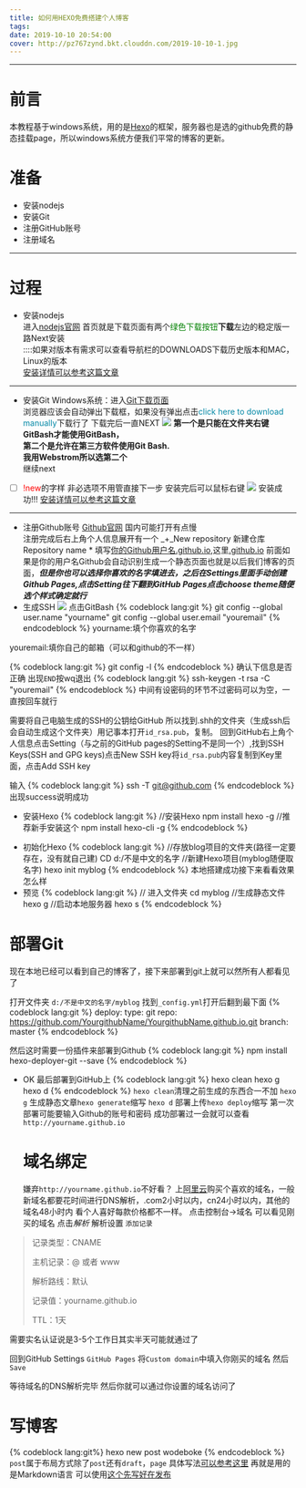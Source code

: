 ```yaml
---
title: 如何用HEXO免费搭建个人博客
tags: 
date: 2019-10-10 20:54:00
cover: http://pz767zynd.bkt.clouddn.com/2019-10-10-1.jpg
---
```

----
# 前言
 本教程基于windows系统，用的是[Hexo](https://hexo.io/zh-cn/)的框架，服务器也是选的github免费的静态挂载page，所以windows系统方便我们平常的博客的更新。
# 准备
+ 安装nodejs
+ 安装Git
+ 注册GitHub账号
+ 注册域名
****
# 过程
- 安装nodejs  
进入[nodejs官网](https://nodejs.org/en/) 首页就是下载页面有两个<font color="green">绿色下载按钮</font>**下载**左边的稳定版一路Next安装  
::::如果对版本有需求可以查看导航栏的DOWNLOADS下载历史版本和MAC，Linux的版本  
[安装详情可以参考这篇文章](https://blog.csdn.net/muzidigbig/article/details/80493880)
****
- 安装Git
Windows系统：进入[Git下载页面](https://git-scm.com/download/win)  
浏览器应该会自动弹出下载框，如果没有弹出点击<font color='#0388A6'>click here to download manually</font>下载行了
下载完后一直NEXT
![](http://pz767zynd.bkt.clouddn.com/2019-10-10-2.png)
__第一个是只能在文件夹右键GitBash才能使用GitBash，  
第二个是允许在第三方软件使用Git Bash.  
我用Webstrom所以选第二个__  
继续next
* [ ] <font color='red'>!new</font>的字样 非必选项不用管直接下一步
安装完后可以鼠标右键
![](http://pz767zynd.bkt.clouddn.com/2019-10-10-3.png)
安装成功!!!
[安装详情可以参考这篇文章](https://blog.csdn.net/huangqqdy/article/details/83032408)
****
- 注册Github账号
 [Github官网](https://github.com/)  国内可能打开有点慢  
 注册完成后右上角个人信息展开有一个 _+_New repository 新建仓库  
  Repository name * 填写[你的Github用户名.github.io](),这里[.github.io]() 前面如果是你的用户名Github会自动识别生成一个静态页面也就是以后我们博客的页面，***但是你也可以选择你喜欢的名字填进去，之后在Settings里面手动创建Github Pages,点击Setting往下翻到GitHub Pages点击choose theme随便选个样式确定就行***
 - 生成SSH
![](http://pz767zynd.bkt.clouddn.com/2019-10-10-3.png)
 点击GitBash
 {% codeblock lang:git %}
git config --global user.name "yourname"
git config --global user.email "youremail"
 {% endcodeblock %}
 yourname:填个你喜欢的名字  
 
 youremail:填你自己的邮箱（可以和github的不一样）  
 
 {% codeblock lang:git %}
 git config -l
 {% endcodeblock %}
确认下信息是否正确
出现`END`按wq退出
{% codeblock lang:git %}
 ssh-keygen -t rsa -C "youremail"
 {% endcodeblock %}
  中间有设密码的环节不过密码可以为空，一直按回车就行  
    
    
 需要将自己电脑生成的SSH的公钥给GitHub
 所以找到.shh的文件夹（生成ssh后会自动生成这个文件夹）用记事本打开`id_rsa.pub`，复制。
 回到GitHub右上角个人信息点击Setting（与之前的GitHub pages的Setting不是同一个）,找到SSH Keys(SSH and GPG keys)点击New SSH key将`id_rsa.pub`内容复制到Key里面，点击Add SSH key
      
 输入
{% codeblock lang:git %}
     ssh -T git@github.com
{% endcodeblock %}
出现success说明成功

- 安装Hexo
{% codeblock lang:git %}
//安装Hexo
 npm install hexo -g
//推荐新手安装这个
 npm install hexo-cli -g
{% endcodeblock %}
 + 初始化Hexo
 {% codeblock lang:git %}
 //存放blog项目的文件夹(路径一定要存在，没有就自己建)
   CD d:/不是中文的名字
  //新建Hexo项目(myblog随便取名字)
   hexo init myblog
 {% endcodeblock %}
    本地搭建成功接下来看看效果怎么样
  + 预览
  {% codeblock lang:git %}
   // 进入文件夹
   cd myblog
   //生成静态文件
   hexo g
   //启动本地服务器
   hexo s
{% endcodeblock %}

# 部署Git
 现在本地已经可以看到自己的博客了，接下来部署到git上就可以然所有人都看见了
   
   打开文件夹 `d:/不是中文的名字/myblog` 找到`_config.yml`打开后翻到最下面
   {% codeblock lang:git %}
   deploy:
   type: git
   repo: https://github.com/YourgithubName/YourgithubName.github.io.git
   branch: master
   {% endcodeblock %}
  
  然后这时需要一份插件来部署到Github
  {% codeblock lang:git %}
  npm install hexo-deployer-git --save
  {% endcodeblock %}
  + OK 最后部署到GitHub上
  {% codeblock lang:git %}
    hexo clean
    hexo g
    hexo d
    {% endcodeblock %}
    `hexo clean`清理之前生成的东西合一不加
    `hexo g` 生成静态文章`hexo generate`缩写
    `hexo d` 部署上传`hexo deploy`缩写
    第一次部署可能要输入Github的账号和密码
    成功部署过一会就可以查看`http://yourname.github.io`
    
    # 域名绑定
    嫌弃`http://yourname.github.io`不好看？
    上[阿里云](https://wanwang.aliyun.com)购买个喜欢的域名，一般新域名都要花时间进行DNS解析，.com2小时以内，cn24小时以内，其他的域名48小时内
    看个人喜好每款价格都不一样。
       点击控制台→域名
       可以看见刚买的域名 点击*解析*
       解析设置 `添加记录`
>记录类型：CNAME  
>
>主机记录：@ 或者 www  
>
>解析路线：默认   
>
>记录值：yourname.github.io  
>
>TTL：1天
>
需要实名认证说是3-5个工作日其实半天可能就通过了

回到GitHub Settings `GitHub Pages` 
将`Custom domain`中填入你刚买的域名 然后`Save`

等待域名的DNS解析完毕
然后你就可以通过你设置的域名访问了
# 写博客

 {% codeblock lang:git%}
  hexo new post wodeboke
{% endcodeblock %}
 `post`属于布局方式除了`post`还有`draft`，`page`
 具体写法[可以参考这里](https://hexo.io/zh-cn/docs/writing)
 再就是用的是Markdown语言
可以使用[这个先写好在发布](https://www.mdeditor.com/)
    